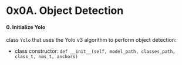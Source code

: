 # 0x0A. Object Detection


#### 0\. Initialize Yolo

class `Yolo` that uses the Yolo v3 algorithm to perform object detection:

-   class constructor: `def __init__(self, model_path, classes_path, class_t, nms_t, anchors)`